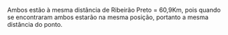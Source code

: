 Ambos estão à mesma distância de Ribeirão Preto = 60,9Km, pois quando se encontraram ambos estarão na mesma posição, portanto a mesma distância do ponto.